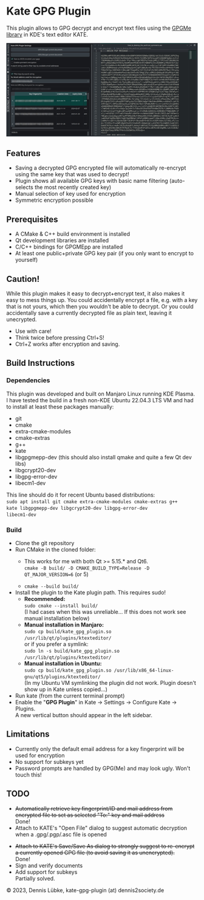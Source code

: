 # Kate GPG Plugin

This plugin allows to GPG decrypt and encrypt text files 
using the [GPGMe library](https://gnupg.org/software/gpgme/index.html) 
in KDE's text editor KATE.

![A screenshot of the GPG plugin settings](./kate_gpg_plugin_screenshot.jpg)

## Features
+ Saving a decrypted GPG encrypted file will automatically re-encrypt using the 
  same key that was used to decrypt!
+ Plugin shows all available GPG keys with basic name filtering
  (auto-selects the most recently created key)
+ Manual selection of key used for encryption
+ Symmetric encryption possible

## Prerequisites
+ A CMake & C++ build environment is installed
+ Qt development libraries are installed
+ C/C++ bindings for GPGMEpp are installed
+ At least one public+private GPG key pair (if you only want to encrypt to yourself)

## Caution!
While this plugin makes it easy to decrypt+encrypt text, it also makes it easy to
mess things up. You could accidentally encrypt a file, e.g. with a key
that is not yours, which then you wouldn't be able to decrypt. Or you could accidentally
save a currently decrypted file as plain text, leaving it unecrypted.

+ Use with care!
+ Think twice before pressing Ctrl+S!
+ Ctrl+Z works after encryption and saving.

## Build Instructions

### Dependencies
This plugin was developed and built on Manjaro Linux running KDE Plasma. I have
tested the build in a fresh non-KDE Ubuntu 22.04.3 LTS VM and had to install at least these
packages manually:
<ul>
  <li>git</li>
  <li>cmake</li>
  <li>extra-cmake-modules</li>
  <li>cmake-extras</li>
  <li>g++</li>
  <li>kate</li>
  <li>libgpgmepp-dev (this should also install qmake and quite a few Qt dev libs)</li>
  <li>libgcrypt20-dev</li>
  <li>libgpg-error-dev</li>
  <li>libecm1-dev</li>
</ul>

This line should do it for recent Ubuntu based distributions:<br />
<code>sudo apt install git cmake extra-cmake-modules cmake-extras g++ kate libgpgmepp-dev libgcrypt20-dev libgpg-error-dev libecm1-dev</code>

### Build
<ul>
  <li>Clone the git repository</li>
  <li>Run CMake in the cloned folder:</li>
  <ul>
    <li>
      This works for me with both Qt >= 5.15.* and Qt6.
      <br />
      <code>cmake -B build/ -D CMAKE_BUILD_TYPE=Release -D QT_MAJOR_VERSION=6</code> (or 5)
    </li>
  </ul>
  <ul>
      <li>
        <code>cmake --build build/</code>
      </li>
  </ul>
  <li>
    Install the plugin to the Kate plugin path. This requires sudo!<br />
    <ul>
      <li>
        <b>Recommended: </b><br /><code>sudo cmake --install build/</code><br />
        (I had cases when this was unreliable... If this does not work see manual installation below)<br />
      </li>
      <li>
        <b>Manual installation in Manjaro:</b><br />
        <code>sudo cp build/kate_gpg_plugin.so /usr/lib/qt/plugins/ktexteditor/</code><br />
        or if you prefer a symlink:<br />
        <code>sudo ln -s build/kate_gpg_plugin.so /usr/lib/qt/plugins/ktexteditor/</code><br />
      </li>
      <li>
        <b>Manual installation in Ubuntu:</b><br /><code>sudo cp build/kate_gpg_plugin.so /usr/lib/x86_64-linux-gnu/qt5/plugins/ktexteditor/</code><br />
        (In my Ubuntu VM symlinking the plugin did not work. Plugin doesn't show up in Kate unless copied...)<br />
      </li>
    </ul>
  </li>
  <li>Run kate (from the current terminal prompt)</li>
  <li>Enable the "<b>GPG Plugin</b>" in Kate &rarr; Settings &rarr; Configure Kate &rarr; Plugins.<br />
    A new vertical button should appear in the left sidebar.<br />
  </li>
</ul>

## Limitations

+ Currently only the default email address for a key fingerprint will be used for encryption
+ No support for subkeys yet
+ Password prompts are handled by GPG(Me) and may look ugly. Won't touch this!

## TODO ##

+ ~~Automatically retrieve key fingerprint/ID and mail address
  from encrypted file to set as selected "To:" key and mail address~~
  <br />
  Done!
+ Attach to KATE's "Open File" dialog to suggest automatic
  decryption when a .gpg/.pgp/.asc file is opened
* ~~Attach to KATE's Save/Save As dialog to strongly suggest to re-encrypt
  a currently opened GPG file (to avoid saving it as unencrypted).~~
  <br />
  Done!
* Sign and verify documents
* Add support for subkeys
  <br />
  Partially solved.

&copy; 2023, Dennis Lübke, kate-gpg-plugin (at) dennis2society.de

